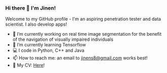 ### Hi there 👋 I'm Jinen!

Welcome to my GitHub profile - I'm an aspiring penetration tester and data scientist. I also develop apps!

- 🔭 I’m currently working on real time image segmentation for the benefit of the navigation of visually impaired individuals
- 🌱 I’m currently learning Tensorflow
- 💻 I code in Python, C++ and Java
- 📫 How to reach me: an email to jinens8@gmail.com works best!
- 💾 My CV: [Here](https://drive.google.com/file/d/1fQArJNod2-nHx1JZ9cV22vMA-R7pSb9R/view?usp=sharing)!
